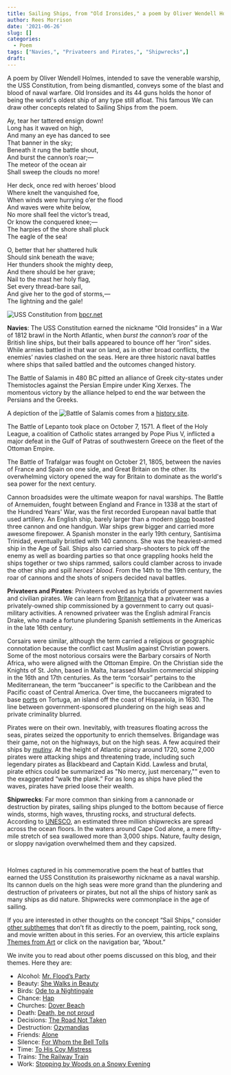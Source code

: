 ```yaml
---
title: Sailing Ships, from "Old Ironsides," a poem by Oliver Wendell Holmes
author: Rees Morrison
date: '2021-06-26'
slug: []
categories:
  - Poem
tags: ["Navies,", "Privateers and Pirates,", "Shipwrecks",]
draft: 
---
```


A poem by Oliver Wendell Holmes, intended to save the venerable warship, the USS Constitution, from being dismantled, conveys some of the blast and blood of naval warfare. Old Ironsides and its 44 guns holds the honor of being the world's oldest ship of any type still afloat.  This famous We can draw other concepts related to Sailing Ships from the poem.

<!--more-->

Ay, tear her tattered ensign down!  
   Long has it waved on high,  
And many an eye has danced to see  
   That banner in the sky;  
Beneath it rung the battle shout,  
   And burst the cannon’s roar;—  
The meteor of the ocean air  
   Shall sweep the clouds no more!  

Her deck, once red with heroes’ blood  
   Where knelt the vanquished foe,  
When winds were hurrying o’er the flood  
   And waves were white below,  
No more shall feel the victor’s tread,  
   Or know the conquered knee;—  
The harpies of the shore shall pluck  
   The eagle of the sea!  

O, better that her shattered hulk  
   Should sink beneath the wave;  
Her thunders shook the mighty deep,  
   And there should be her grave;  
Nail to the mast her holy flag,  
   Set every thread-bare sail,  
And give her to the god of storms,—  
   The lightning and the gale!  


![USS Constitution](/media/SailsIronsides.jpg) from [bpcr.net](http://www.bpcr.net/documents/Miscellaneous/Restoring_Old_Ironsides.htm)

**Navies**:   The USS Constitution earned the nickname “Old Ironsides” in a War of 1812 brawl in the North Atlantic, when *burst the cannon’s roar* of the British line ships, but their balls appeared to bounce off her “iron” sides.  While armies battled in that war on land, as in other broad conflicts, the enemies’ navies clashed on the seas.  Here are three historic naval battles where ships that sailed battled and the outcomes changed history. 

The Battle of Salamis in 480 BC pitted an alliance of Greek city-states under Themistocles against the Persian Empire under King Xerxes.  The momentous victory by the alliance helped to end the war between the Persians and the Greeks.

A depiction of the ![Battle of Salamis](/media/SailsSalamis.jpg) comes from a [history site](https://medium.com/lessons-from-history/battle-of-salamis-that-ended-the-xerxes-ambitions-in-greece-797d6449a1cf). 

The Battle of Lepanto took place on October 7, 1571.  A fleet of the Holy League, a coalition of Catholic states arranged by Pope Pius V, inflicted a major defeat in the Gulf of Patras of southwestern Greece on the fleet of the Ottoman Empire.

The Battle of Trafalgar was fought on October 21, 1805, between the navies of France and Spain on one side, and Great Britain on the other.  Its overwhelming victory opened the way for Britain to dominate as the world's sea power for the next century. 

Cannon broadsides were the ultimate weapon for naval warships.  The Battle of Arnemuiden, fought between England and France in 1338 at the start of the Hundred Years' War, was the first recorded European naval battle that used artillery. An English ship, barely larger than a modern [sloop](https://themesfromart.com/post/2021-06-27-sailingships-from-sloop-john-b-a-rock-song-by-the-beach-boys/sailingshipsjohnb/) boasted three cannon and one handgun.  War ships grew bigger and carried more awesome firepower.  A Spanish monster in the early 19th century, Santísima Trinidad, eventually bristled with 140 cannons. She was the heaviest-armed ship in the Age of Sail.  Ships also carried sharp-shooters to pick off the enemy as well as boarding parties so that once grappling hooks held the ships together or two ships rammed, sailors could clamber across to invade the other ship and spill *heroes’ blood*.  From the 14th to the 19th century, the roar of cannons and the shots of snipers decided naval battles.

**Privateers and Pirates**:  Privateers evolved as hybrids of government navies and civilian pirates.   We can learn from [Britannica](https://www.britannica.com/story/pirates-privateers-corsairs-buccaneers-whats-the-difference) that a privateer was a privately-owned ship commissioned by a government to carry out quasi-military activities.  A renowned privateer was the English admiral Francis Drake, who made a fortune plundering Spanish settlements in the Americas in the late 16th century.  

Corsairs were similar, although the term carried a religious or geographic connotation because the conflict cast Muslim against Christian powers.  Some of the most notorious corsairs were the Barbary corsairs of North Africa, who were aligned with the Ottoman Empire.  On the Christian side the Knights of St. John, based in Malta, harassed Muslim commercial shipping in the 16th and 17th centuries.  As the term “corsair” pertains to the Mediterranean, the term “buccaneer” is specific to the Caribbean and the Pacific coast of Central America.  Over time, the buccaneers migrated to base [ports](https://themesfromart.com/post/2021-06-26-sailing-ships-harbour-at-honfleur-a-painting-by-georges-seurat/sailinghonfleur/) on Tortuga, an island off the coast of Hispaniola, in 1630.   The line between government-sponsored plundering on the high seas and private criminality blurred.  

Pirates were on their own.  Inevitably, with treasures floating across the seas, pirates seized the opportunity to enrich themselves.  Brigandage was their game, not on the highways, but on the high seas.  A few acquired their ships by [mutiny](https://themesfromart.com/post/2021-06-26-sailing-ships-mutiny-on-the-bounty-a-movie-with/sailingshipsmutiny/).  At the height of Atlantic piracy around 1720, some 2,000 pirates were attacking ships and threatening trade, including such legendary pirates as Blackbeard and Captain Kidd.  Lawless and brutal, pirate ethics could be summarized as "No mercy, just mercenary,"" even to the exaggerated “walk the plank.”  For as long as ships have plied the waves, pirates have pried loose their wealth.

**Shipwrecks**: Far more common than sinking from a cannonade or destruction by pirates, sailing ships plunged to the bottom because of fierce winds, storms, high waves, thrusting rocks, and structural defects.  According to [UNESCO](http://www.unesco.org/new/en/culture/themes/underwater-cultural-heritage/underwater-cultural-heritage/wrecks/), an estimated three million shipwrecks are spread across the ocean floors.   In the waters around Cape Cod alone, a mere fifty-mile stretch of sea swallowed more than 3,000 ships.  Nature, faulty design, or sloppy navigation overwhelmed them and they capsized.

&nbsp;

Holmes captured in his commemorative poem the heat of battles that earned the USS Constitution its praiseworthy nickname as a naval warship.  Its cannon duels on the high seas were more grand than the plundering and destruction of privateers or pirates, but not all the ships of history sank as many ships as did nature.  Shipwrecks were commonplace in the age of sailing.

If you are interested in other thoughts on the concept “Sail Ships,” consider [other subthemes](https://themesfromart.com/post/2021-06-27-sailing-ships-additional-subthemes/sailingships-addl/ ) that don’t fit as directly to the poem, painting, rock song, and movie written about in this series.  For an overview, this article explains [Themes from Art](http://bit.ly/3sRXopI) or click on the navigation bar, “About.”

We invite you to read about other poems discussed on this blog, and their themes.  Here they are: 

* Alcohol: [Mr. Flood’s Party](https://themesfromart.com/post/2021-01-24-alcohol-flood-frost/alcohol/)
* Beauty: [She Walks in Beauty](https://themesfromart.com/post/2021-04-21-beauty-she-walks-in-beauty-a-poem-by-lord-byron/beautybyron/)
* Birds: [Ode to a Nightingale](https://themesfromart.com/post/2021-06-14-birds-ode-to-a-nightingale-a-poem-by-john-keats/birdskeats/)
* Chance: [Hap](https://themesfromart.com/post/2021-03-14-chancehap/chancehap/)
* Churches: [Dover Beach](https://themesfromart.com/post/2021-05-21-churches-from-dover-beach-a-poem-by-matthew-arnold/churchesarnold/)
* Death: [Death, be not proud](https://themesfromart.com/post/2021-05-03-death-from-death-be-not-proud-a-poem-by-john-donne/deathdonne/)
* Decisions: [The Road Not Taken](https://themesfromart.com/post/2021-02-08-decisions-from-the-road-not-taken-a-poem-by-robert-frost/decisionsroadfrost/)
* Destruction: [Ozymandias](https://themesfromart.com/post/2021-02-18-destruction-ozymandias-a-poem-by-percy-bysshe-shelley/destructoz/)
* Friends: [Alone](https://themesfromart.com/post/2021-06-20-friends-alone-a-poem-by-maya-angelou/friendsalone/)
* Silence: [For Whom the Bell Tolls](https://themesfromart.com/post/2021-04-08-silencedonne/silencedonne/)
* Time: [To His Coy Mistress](https://themesfromart.com/post/2021-03-08-time-to-his-coy-mistress-by-andrew-marvell/timecoy/)
* Trains: [The Railway Train](https://themesfromart.com/post/2021-05-10-trains-from-the-railway-train-a-poem-by-emily-dickineson/trainsdickinson/)   
* Work: [Stopping by Woods on a Snowy Evening](https://themesfromart.com/post/2021-02-26-worksnowy/worksnowy/)
